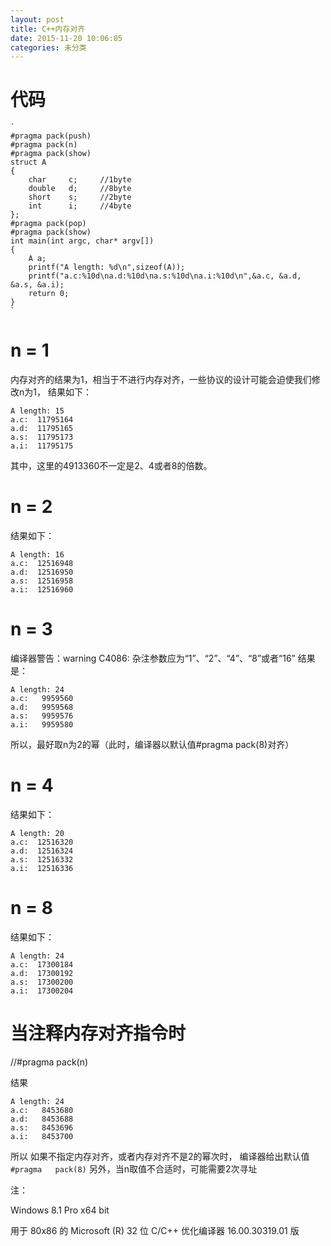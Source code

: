 ```yaml
---
layout: post
title: C++内存对齐
date: 2015-11-20 10:06:05
categories: 未分类
---
```


# 代码

	`
	#pragma pack(push)
	#pragma pack(n)
	#pragma pack(show)
	struct A
	{
		char     c;     //1byte
		double   d;     //8byte
		short    s;     //2byte
		int      i;     //4byte
	};
	#pragma pack(pop)
	#pragma pack(show)
	int main(int argc, char* argv[])
	{
		A a;
		printf("A length: %d\n",sizeof(A));
		printf("a.c:%10d\na.d:%10d\na.s:%10d\na.i:%10d\n",&a.c, &a.d, &a.s, &a.i);
		return 0;
	}
	`
# n = 1
内存对齐的结果为1，相当于不进行内存对齐，一些协议的设计可能会迫使我们修改n为1，
结果如下：

	A length: 15
	a.c:  11795164
	a.d:  11795165
	a.s:  11795173
	a.i:  11795175

其中，这里的4913360不一定是2、4或者8的倍数。

# n = 2
结果如下：

	A length: 16
	a.c:  12516948
	a.d:  12516950
	a.s:  12516958
	a.i:  12516960

# n = 3
编译器警告：warning C4086: 杂注参数应为“1”、“2”、“4”、“8”或者“16”
结果是：

	A length: 24
	a.c:   9959560
	a.d:   9959568
	a.s:   9959576
	a.i:   9959580

所以，最好取n为2的幂（此时，编译器以默认值#pragma pack(8)对齐）

# n = 4
结果如下：

	A length: 20
	a.c:  12516320
	a.d:  12516324
	a.s:  12516332
	a.i:  12516336

# n = 8
结果如下：

	A length: 24
	a.c:  17300184
	a.d:  17300192
	a.s:  17300200
	a.i:  17300204

# 当注释内存对齐指令时
//#pragma   pack(n)

结果

	A length: 24
	a.c:   8453680
	a.d:   8453688
	a.s:   8453696
	a.i:   8453700

所以 如果不指定内存对齐，或者内存对齐不是2的幂次时，
编译器给出默认值 
`#pragma   pack(8)`
另外，当n取值不合适时，可能需要2次寻址

注：

Windows 8.1 Pro x64 bit

用于 80x86 的 Microsoft (R) 32 位 C/C++ 优化编译器 16.00.30319.01 版
